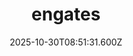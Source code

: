 ---
title: "engates"
description: ""
image: "/uploads/photos/1761814291595-engates.webp"
display: "/uploads/photos/1761814291595-engates-display.webp"
thumbnail: "/uploads/photos/1761814291595-engates-thumb.webp"
width: 6000
height: 4000
featured: false
date: 2025-10-30T08:51:31.600Z
order: 0
---